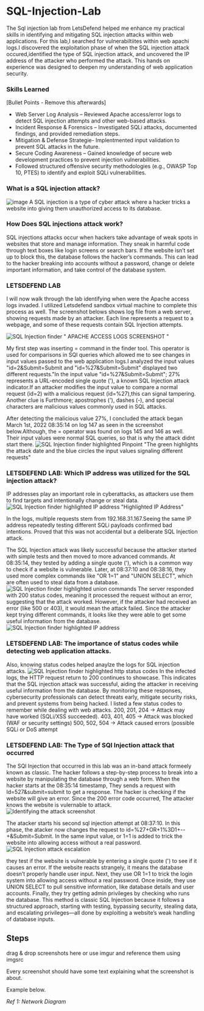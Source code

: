# SQL-Injection-Lab




The Sql injection lab from LetsDefend helped me enhance my practical skills in identifying and mitigating SQL injection attacks within web applications. For this lab,I searched for vulnerabiltiites within web apachi logs.I discovered the exploitation phase of when the SQL injection attack occured,identified the type of SQL injection attack, and uncovered the IP address of the attacker who performed the attack. This hands on experience was designed to deepen my understanding of web application security. 


### Skills Learned
[Bullet Points - Remove this afterwards]

- Web Server Log Analysis – Reviewed Apache access/error logs to detect SQL injection attempts and other web-based attacks.
- Incident Response & Forensics – Investigated SQLi attacks, documented findings, and provided remediation steps.
- Mitigation & Defense Strategie- Implentmented input validation to prevent SQL attacks in the future. 
- Secure Coding Awareness – Gained knowledge of secure web development practices to prevent injection vulnerabilities.
- Followed structured offensive security methodologies (e.g., OWASP Top 10, PTES) to identify and exploit SQLi vulnerabilities.

### What is a SQL injection attack?
![image](https://github.com/user-attachments/assets/ec6fde7a-d68d-4a69-9e1c-e35676c119a7)
A SQL injection is a type of cyber attack where a hacker tricks a website into giving them unauthorized access to its database.
 
### How Does SQL injections attack work?
SQL injections attacks occur when hackers take advantage of weak spots in websites that store and manage information. They sneak in harmful code through text boxes like login screens or search bars. If the website isn’t set up to block this, the database follows the hacker’s commands. This can lead to the hacker breaking into accounts without a password, change or delete important information, and take control of the database system.

### LETSDEFEND LAB 
I will now walk through the lab identifying when were the Apache access logs invaded. I utilized Letsdefend sandbox virtual machine to complete this process as well. The screenshot belows shows log file from a web server, showing requests made by an attacker. Each line represents a request to a webpage, and some of these requests contain SQL Injection attempts.


![SQL Injection finder](https://github.com/user-attachments/assets/c676df15-14ac-4326-8e9f-a78cbcce972e)
 " APACHE ACCESS LOGS SCREENSHOT " 
 
My first step was inserting = command in the finder tool. This operator is used for comparisons in SQl queries which allowed me to see changes in input values passed to the web application logs.I analyzed the input values "id=2&Submit=Submit and "id=%27&Submit=Submit" displayed two different requests."In the input value "id=%27&Submit=Submit"; 27% represents a URL-encoded single quote ('), a known SQL Injection attack indicator.If an attacker modifies the input value to compare a normal request (id=2) with a malicious request (id=%27),this can signal tampering. Another clue is 
Furthmore; apostrophes ('), dashes (-), and special characters are malicious values commonly used in SQL attacks. 

After detecting the malicious value 27%, I concluded the attack began March 1st, 2022 08:35:14 on log 147 as seen in the screenshot below.Although, the = operator was found on logs 145 and 146 as well. Their input values were normal SQL queries, so that is why the attack didnt start there. 
![SQL Injection finder highlighted Pinpoint ](https://github.com/user-attachments/assets/02b7726e-6c99-4f97-b5ac-c610b3e0fb62)
"The green highlights the attack date and the blue circles the input values signaling different requests"

### LETSDEFEND LAB: Which IP address was utilized for the SQL injection attack? 
IP addresses play an important role in cyberattacks, as attackers use them to find targets and intentionally change or steal data.
![SQL Injection finder highlighted IP address](https://github.com/user-attachments/assets/2ec21b6e-478b-4c8d-a451-6dc23f213e5d)
"Highlighted IP Address"
 
In the logs, multiple requests stem from 192.168.31.167.Seeing the same IP address repeatedly testing different SQLi payloads confirmed bad intentions. 
Proved that this was not accidental but a deliberate SQL Injection attack.

The SQL Injection attack was likely successful because the attacker started with simple tests and then moved to more advanced commands. At 08:35:14, they tested by adding a single quote ('), which is a common way to check if a website is vulnerable. Later, at 08:37:10 and 08:38:16, they used more complex commands like "OR 1=1" and "UNION SELECT", which are often used to steal data from a database.![SQL Injection finder highlighted union commands](https://github.com/user-attachments/assets/b2071f5c-53cc-4540-b7a9-70d4c2778fe2)
 The server responded with 200 status codes, meaning it processed the request without an error, suggesting that the attack worked. However, if the attacker had received an error (like 500 or 403), it would mean the attack failed. Since the attacker kept trying different commands, it looks like they were able to get some useful information from the database.
![SQL Injection finder highlighted IP address](https://github.com/user-attachments/assets/697e01f9-e108-42f9-9ecf-cd08698522d8)

### LETSDEFEND LAB: The importance of status codes while detecting web application attacks. 
Also, knowing status codes helped anaylze the logs for SQL injection attacks. 
![SQL Injection finder highlighted http status codes](https://github.com/user-attachments/assets/31d3ce7c-b359-4368-a379-b6f20ab61795)
In the infected logs, the HTTP request return to 200 continues to showcase.
This indicates that the SQL injection attack was successful, aiding the attacker in receiving useful information from the database. 
By monitoring these responses, cybersecurity professionals can detect threats early, mitigate security risks, and prevent systems from being hacked.
I listed a few status codes to remember while dealing with web attacks. 
200, 201, 204 → Attack may have worked (SQLi/XSS succeeded).
403, 401, 405 → Attack was blocked (WAF or security settings)
 500, 502, 504 → Attack caused errors (possible SQLi or DoS attempt

### LETSDEFEND LAB: The Type of SQl Injection attack that occurred
The SQl Injection that occurred in this lab was an in-band attack formeely known as classic.
The hacker follows a step-by-step process to break into a website by manipulating the database through a web form. When the hacker starts at the 08:35:14 timestamp, They sends a request with Id=527&submit=submit to get a response. The hacker is checking if the website will give an error. Since the 200 error code occurred, The attacker knows the website is vulernable to attack. 
![Identifying the attack screenshot ](https://github.com/user-attachments/assets/192239b5-befa-44be-bf4b-2424aaf56811)

The atacker starts his second sql injection attempt at 08:37:10. In this phase, the atacker now changes the request to id=%27+OR+1%3D1+--+&Submit=Submit. In the same input value, or 1=1 is added to trick the website into allowing access without a real password. 
![SQL Injection attack escalation ](https://github.com/user-attachments/assets/11f2363c-7220-4a95-a69a-043a13eb579a)

they test if the website is vulnerable by entering a single quote (') to see if it causes an error. If the website reacts strangely, it means the database doesn’t properly handle user input. Next, they use OR 1=1 to trick the login system into allowing access without a real password. Once inside, they use UNION SELECT to pull sensitive information, like database details and user accounts. Finally, they try getting admin privileges by checking who runs the database. This method is classic SQL Injection because it follows a structured approach, starting with testing, bypassing security, stealing data, and escalating privileges—all done by exploiting a website’s weak handling of database inputs.


 





## Steps
drag & drop screenshots here or use imgur and reference them using imgsrc

Every screenshot should have some text explaining what the screenshot is about.

Example below.

*Ref 1: Network Diagram*
